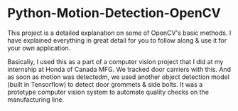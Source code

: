 # Python-Motion-Detection-OpenCV
This project is a detailed explanation on some of OpenCV's basic methods. I have explained everything in great detail for you to follow along & use it for your own application. 

Basically, I used this as a part of a computer vision project that I did at my internship at Honda of Canada MFG. 
We tracked door carriers with this. And as soon as motion was detectedm, we used another object detection model (built in Tensorflow) to  detect door grommets & side bolts. 
It was a prototype computer vision system to automate quality checks on the manufacturing line.
